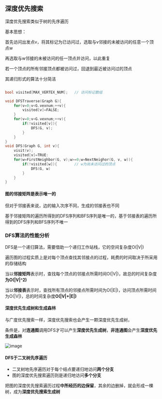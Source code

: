 ## 深度优先搜索

深度优先搜索类似于树的先序遍历

基本思想：

首先访问出发点v，将其标记为已访问过，选取与v邻接的未被访问的任意一个顶点w

再选取与w邻接的未被访问的任一顶点并访问，以此重复

若一个顶点的所有邻接顶点都被访问过，回退到最近被访问过的顶点

其递归形式的算法十分简洁

```cpp

bool visited[MAX_VERTEX_NUM];	// 访问标记数组

void DFSTraverse(Graph G){
	for(v=0;v<G.vexnum;++v){
		visited[v]=FALSE;
	}
	for(v=0;v<G.vexnum;++v){
		if(!visited[v]){
			DFS(G, v);
		}
	}
}
void DFS(Graph G, int v){
	visit(v);
	visited[v]=TRUE:
	for(w=FirstNeighbor(G, v);w>=0;w=NextNeighor(G, v, w)){
		if(!visited[w]){		// w为尚未访问过的顶点
			DFS(G, w)
		}
	}
}

```

#### 图的邻接矩阵是表示唯一的

但对于邻接表来说，边的输入次序不同，生成的邻接表也不同

基于邻接矩阵的遍历所得到的DFS序列和BFS序列是唯一的，基于邻接表的遍历所得到的DFS序列和BFS序列不唯一

### DFS算法的性能分析

DFS是一个递归算法，需要借助一个递归工作站栈，它的空间复杂度O(|V|)

遍历图的过程实质上是对每个顶点查找其邻接点的过程，耗费的时间取决于所采用的存储结构

当以**邻接矩阵**表示时，查找每个顶点的邻接点所需时间O(|V|)，故总的时间复杂度**为O(|V|^2)**

当以**邻接表**表示时，查找所有顶点的邻接点所需时间为O(|E|)，访问顶点所需时间为O(|V|)，总的时间复杂度**O(|V|+|E|)**

#### 深度优先生成树和生成森林

与广度优先搜索一样，深度优先搜索也会产生一颗深度优先生成树，

条件是，对**连通图**调用DFS才可以产生**深度优先生成树**，**非连通图**会产生**深度优先生成森林**

![image](https://github.com/YC-L/Postgraduate-examination/blob/DataStructure/imgs/Depth-first-spanning-tree.png)

#### DFS于二叉树先序遍历

- 二叉树地先序遍历对于每个结点要递归地访问**两个分支**
- 图的深度优先搜索遍历则是递归地访问**多个分支**

把图的深度优先搜索遍历过程**中所经历的边保留**，其余的边删掉，就会形成一棵树，成为**深度优先搜索生成树**


